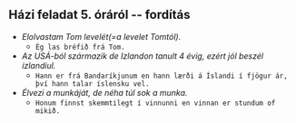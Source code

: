 ## Házi feladat 5. óráról -- fordítás

- _Elolvastam Tom levelét(=a levelet Tomtól)._
  - `Ég las bréfið frá Tom.`
- _Az USÁ-ból származik de Izlandon tanult 4 évig, ezért jól beszél izlandiul._
  - `Hann er frá Bandaríkjunum en hann lærði á Íslandi í fjögur ár, því hann talar íslensku vel.`
- _Élvezi a munkáját, de néha túl sok a munka._
  - `Honum finnst skemmtilegt í vinnunni en vinnan er stundum of mikið.`

